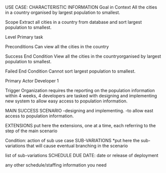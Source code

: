 USE CASE:
CHARACTERISTIC INFORMATION
Goal in Context
All the cities in a country organised by largest population to smallest.

Scope
Extract all cities in a country from database and sort largest population to smallest.

Level
Primary task

Preconditions
Can view all the cities in the country

Success End Condition
View all the cities in the countryorganised by largest population to smallest.

Failed End Condition
Cannot sort largest population to smallest. 

Primary Actor
Developer 1

Trigger
Organization requires the reporting on the population information within 4 weeks, 4 developers are tasked with designing and implementing new system to allow easy access to population information. 

MAIN SUCCESS SCENARIO
-designing and implementing.
-to allow east access to population information.

EXTENSIONS
put here the extensions, one at a time, each referring to the step of the main scenario

Condition: action of sub use case
SUB-VARIATIONS
*put here the sub-variations that will cause eventual branching in the scenario

list of sub-variations
SCHEDULE
DUE DATE: date or release of deployment

any other schedule/staffing information you need